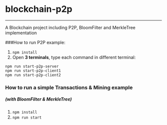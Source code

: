 # blockchain-p2p
_____________

A Blockchain project including P2P, BloomFilter and MerkleTree implementation

###How to run P2P example:

1. `npm install`
2. Open **3 terminals**, type each command in different terminal:

```
npm run start-p2p-server
npm run start-p2p-client1
npm run start-p2p-client2
```

### How to run a simple Transactions & Mining example
##### (with BloomFilter & MerkleTree)

1. `npm install`
2. `npm run start`